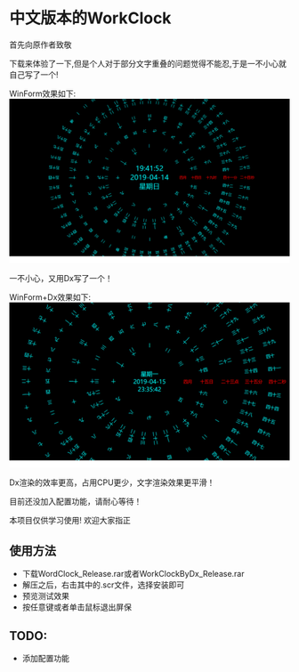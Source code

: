 # 中文版本的WorkClock
首先向原作者致敬

下载来体验了一下,但是个人对于部分文字重叠的问题觉得不能忍,于是一不小心就自己写了一个!

WinForm效果如下:
![运行效果](https://github.com/Hiwen/ChineseWordClock/raw/master/ChineseWordClock.png "运行效果")

一不小心，又用Dx写了一个！

WinForm+Dx效果如下:
![运行效果](https://github.com/Hiwen/ChineseWordClock/raw/master/ChineseWordClockByDx.png "运行效果")

Dx渲染的效率更高，占用CPU更少，文字渲染效果更平滑！

目前还没加入配置功能，请耐心等待！

本项目仅供学习使用! 欢迎大家指正

## 使用方法
* 下载WordClock_Release.rar或者WorkClockByDx_Release.rar
* 解压之后，右击其中的.scr文件，选择安装即可
* 预览测试效果
* 按任意键或者单击鼠标退出屏保

## TODO:
* 添加配置功能
